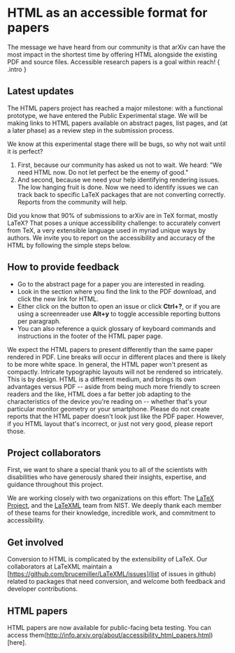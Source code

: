 # HTML as an accessible format for papers

The message we have heard from our community is that arXiv can have the most impact in the shortest time by offering HTML alongside the existing PDF and source files. Accessible research papers is a goal within reach!
{ .intro }

## Latest updates
The HTML papers project has reached a major milestone: with a functional prototype, we have entered the Public Experimental stage. We will be making links to HTML papers available on abstract pages, list pages, and (at a later phase) as a review step in the submission process.

We know at this experimental stage there will be bugs, so why not wait until it is perfect?

1. First, because our community has asked us not to wait. We heard: "We need HTML now. Do not let perfect be the enemy of good."
2. And second, because we need your help identifying rendering issues. The low hanging fruit is done. Now we need to identify issues we can track back to specific LaTeX packages that are not converting correctly. Reports from the community will help.

Did you know that 90% of submissions to arXiv are in TeX format, mostly LaTeX? That poses a unique accessibility challenge: to accurately convert from TeX, a very extensible language used in myriad unique ways by authors. We invite you to report on the accessibility and accuracy of the HTML by following the simple steps below.

## How to provide feedback

- Go to the abstract page for a paper you are interested in reading.
- Look in the section where you find the link to the PDF download, and click the new link for HTML.
- Either click on the button to open an issue or click **Ctrl+?**, or if you are using a screenreader use **Alt+y** to toggle accessible reporting buttons per paragraph.
- You can also reference a quick glossary of keyboard commands and instructions in the footer of the HTML paper page.

We expect the HTML papers to present differently than the same paper rendered in PDF. Line breaks will occur in different places and there is likely to be more white space. In general, the HTML paper won't present as compactly. Intricate typographic layouts will not be rendered so intricately. This is by design. HTML is a different medium, and brings its own advantages versus PDF -- aside from being much more friendly to screen readers and the like, HTML does a far better job adapting to the characteristics of the device you're reading on -- whether that's your particular monitor geometry or your smartphone. Please do not create reports that the HTML paper doesn't look just like the PDF paper. However, if you HTML layout that's incorrect, or just not very good, please report those.

## Project collaborators
First, we want to share a special thank you to all of the scientists with disabilities who have generously shared their insights, expertise, and guidance throughout this project.

We are working closely with two organizations on this effort: The [LaTeX Project](https://www.latex-project.org/), and the [LaTeXML](https://math.nist.gov/~BMiller/LaTeXML/) team from NIST. We deeply thank each member of these teams for their knowledge, incredible work, and commitment to accessibility.

## Get involved
Conversion to HTML is complicated by the extensibility of LaTeX. Our collaborators at LaTeXML maintain a [https://github.com/brucemiller/LaTeXML/issues](list of issues in github) related to packages that need conversion, and welcome both feedback and developer contributions.

## HTML papers
HTML papers are now available for public-facing beta testing. You can access them(http://info.arxiv.org/about/accessibility_html_papers.html)[here]. 
